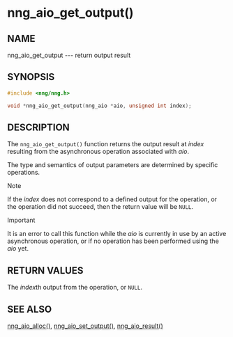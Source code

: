 # nng_aio_get_output()

## NAME

nng_aio_get_output --- return output result

## SYNOPSIS

```c
#include <nng/nng.h>

void *nng_aio_get_output(nng_aio *aio, unsigned int index);
```

## DESCRIPTION

The `nng_aio_get_output()` function returns the output result at _index_
resulting from the asynchronous operation associated with _aio_.

The type and semantics of output parameters are determined by specific
operations.

> [!NOTE]
> If the _index_ does not correspond to a defined output for the operation,
> or the operation did not succeed, then the return value will be `NULL`.

> [!IMPORTANT]
> It is an error to call this function while the _aio_ is currently
> in use by an active asynchronous operation, or if no operation has been
> performed using the _aio_ yet.

## RETURN VALUES

The _index_&zwj;th output from the operation, or `NULL`.

## SEE ALSO

[nng_aio_alloc()](nng_aio_alloc.md),
[nng_aio_set_output()](../aio_provider/nng_aio_set_output.md),
[nng_aio_result()](nng_aio_result.md)
